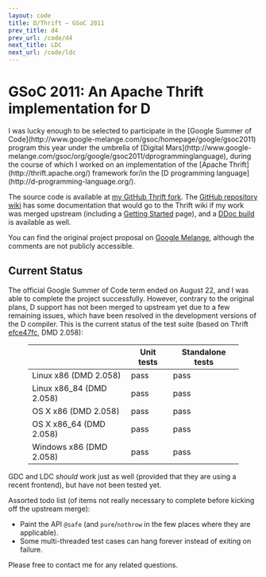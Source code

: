 ```yaml
---
layout: code
title: D/Thrift – GSoC 2011
prev_title: d4
prev_url: /code/d4
next_title: LDC
next_url: /code/ldc
---
```


GSoC 2011: An Apache Thrift implementation for&nbsp;D
=====================================================

<p class="lead" markdown="1">I was lucky enough to be selected to participate in the [Google Summer of Code](http://www.google-melange.com/gsoc/homepage/google/gsoc2011) program this year under the umbrella of [Digital Mars](http://www.google-melange.com/gsoc/org/google/gsoc2011/dprogramminglanguage), during the course of which I worked on an implementation of the [Apache Thrift](http://thrift.apache.org/) framework for/in the [D programming language](http://d-programming-language.org/).</p>

The source code is available at [my GitHub Thrift fork](https://github.com/klickverbot/thrift/tree/d-gsoc). The [GitHub repository wiki](https://github.com/klickverbot/thrift/wiki) has some documentation that would go to the Thrift wiki if my work was merged upstream (including a [Getting Started](https://github.com/klickverbot/thrift/wiki/Getting-Started-with-Thrift-and-D) page), and a [DDoc build](/code/gsoc/thrift/docs/) is available as well.

You can find the original project proposal on [Google Melange](http://www.google-melange.com/gsoc/proposal/review/google/gsoc2011/klickverbot/1), although the comments are not publicly accessible.

Current Status
--------------

The official Google Summer of Code term ended on August 22, and I was able to complete the project successfully. However, contrary to the original plans, D support has not been merged to upstream yet due to a few remaining issues, which have been resolved in the development versions of the D compiler. This is the current status of the test suite (based on Thrift [efce47fc](https://github.com/klickverbot/thrift/commit/efce47fca54c6818be9f491cbc6bc58525bae3f1), DMD 2.058):

<figure>
<table class="firstname">
  <thead>
    <tr>
      <th></th>
      <th>Unit tests</th>
      <th>Standalone tests</th>
    </tr>
  </thead>
  <tbody>
    <tr>
      <td>Linux x86 (DMD 2.058)</td>
      <td class="pass">pass</td>
      <td class="pass">pass</td>
    </tr>
    <tr>
      <td>Linux x86_84 (DMD 2.058)</td>
      <td class="pass">pass</td>
      <td class="pass">pass</td>
    </tr>
    <tr>
      <td>OS X x86 (DMD 2.058)</td>
      <td class="pass">pass</td>
      <td class="pass">pass</td>
    </tr>
    <tr>
      <td>OS X x86_64 (DMD 2.058)</td>
      <td class="pass">pass</td>
      <td class="pass">pass</td>
    </tr>
    <tr>
      <td>Windows x86 (DMD 2.058)</td>
      <td class="pass">pass</td>
      <td class="pass">pass</td>
    </tr>
  </tbody>
</table>
</figure>

GDC and LDC _should_ work just as well (provided that they are using a recent frontend), but have not been tested yet.

Assorted todo list (of items not really necessary to complete before kicking off the upstream merge):
 * Paint the API `@safe` (and `pure`/`nothrow` in the few places where they are applicable).
 * Some multi-threaded test cases can hang forever instead of exiting on failure.

Please free to contact me for any related questions.
